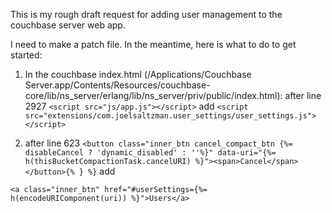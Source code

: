 This is my rough draft request for adding user management to the couchbase server web app.

I need to make a patch file. In the meantime, here is what to do to get started:

1) In the couchbase index.html (/Applications/Couchbase Server.app/Contents/Resources/couchbase-core/lib/ns_server/erlang/lib/ns_server/priv/public/index.html): 
after line 2927 ```<script src="js/app.js"></script>``` add
```<script src="extensions/com.joelsaltzman.user_settings/user_settings.js"></script>```


2) after line 623 ```<button class="inner_btn cancel_compact_btn {%= disableCancel ? 'dynamic_disabled' : ''%}" data-uri="{%= h(thisBucketCompactionTask.cancelURI) %}"><span>Cancel</span></button>{% } %}``` add

```<a class="inner_btn" href="#userSettings={%= h(encodeURIComponent(uri)) %}">Users</a>```